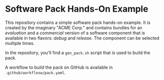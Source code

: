 # Software Pack Hands-On Example

This repository contains a simple software pack hands-on example. It is created by the imaginary "ACME Corp." and
contains bundles for an *evaluation* and a *commercial* version of a software component that is available in two flavors:
*debug* and *release*. The component can be selected multiple times.

In the repository, you'll find a `gen_pack.sh` script that is used to build the pack. 

A workflow to build the pack on GitHub is available in `.github/workflosw/pack.yaml`.
